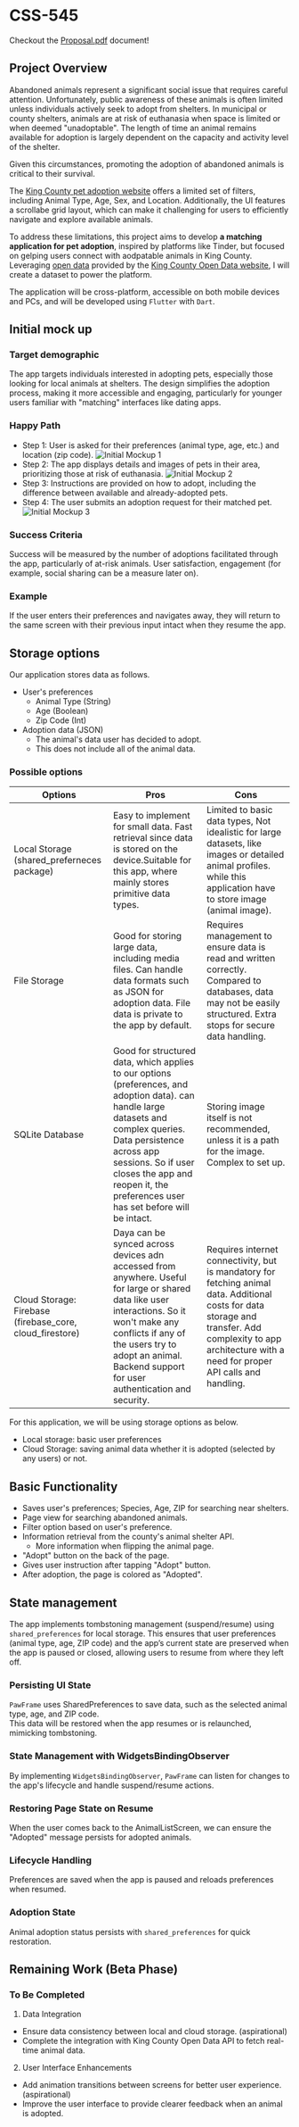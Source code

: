 # CSS-545

Checkout the [Proposal.pdf](./Proposal.pdf) document!

## Project Overview

Abandoned animals represent a significant social issue that requires careful attention. Unfortunately, public awareness of these animals is often limited unless individuals actively seek to adopt from shelters. In municipal or county shelters, animals are at risk of euthanasia when space is limited or when deemed "unadoptable". The length of time an animal remains available for adoption is largely dependent on the capacity and activity level of the shelter.

Given this circumstances, promoting the adoption of abandoned animals is critical to their survival.

The [King County pet adoption website](https://kingcounty.gov/en/dept/executive-services/animals-pets-pests/regional-animal-services/adopt-a-pet) offers a limited set of filters, including Animal Type, Age, Sex, and Location. Additionally, the UI features a scrollabe grid layout, which can make it challenging for users to efficiently navigate and explore available animals.

To address these limitations, this project aims to develop **a matching application for pet adoption**, inspired by platforms like Tinder, but focused on gelping users connect with aodpatable animals in King County. Leveraging [open data](https://data.kingcounty.gov/Pets/adoptable-pets/ytc8-tcih/about_data) provided by the [King County Open Data website](https://data.kingcounty.gov/), I will create a dataset to power the platform.

The application will be cross-platform, accessible on both mobile devices and PCs, and will be developed using `Flutter` with `Dart`.

## Initial mock up

### Target demographic

The app targets individuals interested in adopting pets, especially those looking for local animals at shelters. The design simplifies the adoption process, making it more accessible and engaging, particularly for younger users familiar with "matching" interfaces like dating apps.

### Happy Path

- Step 1: User is asked for their preferences (animal type, age, etc.) and location (zip code).
![Initial Mockup 1](./[UW]%20initial%20mockup.001.jpeg)
- Step 2: The app displays details and images of pets in their area, prioritizing those at risk of euthanasia.
![Initial Mockup 2](./[UW]%20initial%20mockup.002.jpeg)
- Step 3: Instructions are provided on how to adopt, including the difference between available and already-adopted pets.
- Step 4: The user submits an adoption request for their matched pet.
![Initial Mockup 3](./[UW]%20initial%20mockup.003.jpeg)

### Success Criteria

Success will be measured by the number of adoptions facilitated through the app, particularly of at-risk animals. User satisfaction, engagement (for example, social sharing can be a measure later on).

### Example

If the user enters their preferences and navigates away, they will return to the same screen with their previous input intact when they resume the app.

## Storage options

Our application stores data as follows.

- User's preferences
  - Animal Type (String)
  - Age (Boolean)
  - Zip Code (Int)
- Adoption data (JSON)
  - The animal's data user has decided to adopt.
  - This does not include all of the animal data.

### Possible options

|Options|Pros|Cons|
|---|---|---|
|Local Storage (shared_preferneces package) |Easy to implement for small data. Fast retrieval since data is stored on the device.Suitable for this app, where mainly stores primitive data types.|Limited to basic data types, Not idealistic for large datasets, like images or detailed animal profiles. while this application have to store image (animal image).|
|File Storage|Good for storing large data, including media files. Can handle data formats such as JSON for adoption data. File data is private to the app by default.|Requires management to ensure data is read and written correctly. Compared to databases, data may not be easily structured. Extra stops for secure data handling.|
|SQLite Database|Good for structured data, which applies to our options (preferences, and adoption data). can handle large datasets and complex queries. Data persistence across app sessions. So if user closes the app and reopen it, the preferences user has set before will be intact.|Storing image itself is not recommended, unless it is a path for the image. Complex to set up.|
|Cloud Storage: Firebase (firebase_core, cloud_firestore)|Daya can be synced across devices adn accessed from anywhere. Useful for large or shared data like user interactions. So it won't make any conflicts if any of the users try to adopt an animal. Backend support for user authentication and security.|Requires internet connectivity, but is mandatory for fetching animal data. Additional costs for data storage and transfer. Add complexity to app architecture with a need for proper API calls and handling.|

For this application, we will be using storage options as below.

- Local storage: basic user preferences
- Cloud Storage: saving animal data whether it is adopted (selected by any users) or not.

## Basic Functionality

- Saves user's preferences; Species, Age, ZIP for searching near shelters.
- Page view for searching abandoned animals.
- Filter option based on user's preference.
- Information retrieval from the county's animal shelter API.
  - More information when flipping the animal page.
- "Adopt" button on the back of the page.
- Gives user instruction after tapping "Adopt" button.
- After adoption, the page is colored as "Adopted".

## State management

The app implements tombstoning management (suspend/resume) using `shared_preferences` for local storage. 
This ensures that user preferences (animal type, age, ZIP code) and the app’s current state are preserved when the app is paused or closed, allowing users to resume from where they left off.


### Persisting UI State

`PawFrame` uses SharedPreferences to save data, such as the selected animal type, age, and ZIP code.  
This data will be restored when the app resumes or is relaunched, mimicking tombstoning.

### State Management with WidgetsBindingObserver

By implementing `WidgetsBindingObserver`, 
`PawFrame` can listen for changes to the app's lifecycle and handle suspend/resume actions.

### Restoring Page State on Resume

When the user comes back to the AnimalListScreen, 
we can ensure the "Adopted" message persists for adopted animals.

### Lifecycle Handling

Preferences are saved when the app is paused and reloads preferences when resumed.

### Adoption State

Animal adoption status persists with `shared_preferences` for quick restoration.

## Remaining Work (Beta Phase)

### To Be Completed

1. Data Integration
- Ensure data consistency between local and cloud storage. (aspirational)
- Complete the integration with King County Open Data API to fetch real-time animal data.

2. User Interface Enhancements

- Add animation transitions between screens for better user experience. (aspirational)
- Improve the user interface to provide clearer feedback when an animal is adopted.